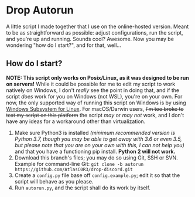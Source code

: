 # Drop Autorun
A little script I made together that I use on the online-hosted version. 
Meant to be as straightforward as possible: adjust configurations, run the script, and you're up and running.
Sounds cool? Awesome. Now you may be wondering "how do I start?", and for that, well...

## How do I start?
**NOTE: This script only works on Posix/Linux, as it was designed to be run on servers!**
While it could be possible for me to edit my script to work natively on Windows,
I don't *really* see the point in doing that, and if the script *does* work for you on Windows (not WSL), you're on your own.
For now, the only supported way of running this script on Windows is by using [Windows Subsystem for Linux](https://docs.microsoft.com/en-us/windows/wsl/install-win10).
For macOS/Darwin users, ~~I'm too broke to test my script on this platform~~ the script *may* or *may not* work, and I don't have any ideas for a workaround other than virtualization.

1. Make sure Python3 is installed *(minimum recommended version is Python 3.7, though you may be able to get away with 3.6 or even 3.5, but please note that you are on your own with this, I can not help you)* and that you have a functioning pip install. **Python 2 will not work.**
2. Download this branch's files; you may do so using Git, SSH or SVN. Example for command-line Git: `git clone -b autorun https://github.com/AtlasC0R3/drop-discord.git`
3. Create a `config.py` file base off `config.example.py`; edit it so that the script will behave as you please.
4. Run `autorun.py`, and the script shall do its work by itself.
